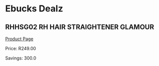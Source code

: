 
# Ebucks Dealz
## RHHSG02 RH HAIR STRAIGHTENER GLAMOUR
[Product Page](https://www.ebucks.com/web/shop/productSelected.do?prodId=1084104520&catId=1186086453)

Price: R249.00

Savings: 300.0


	